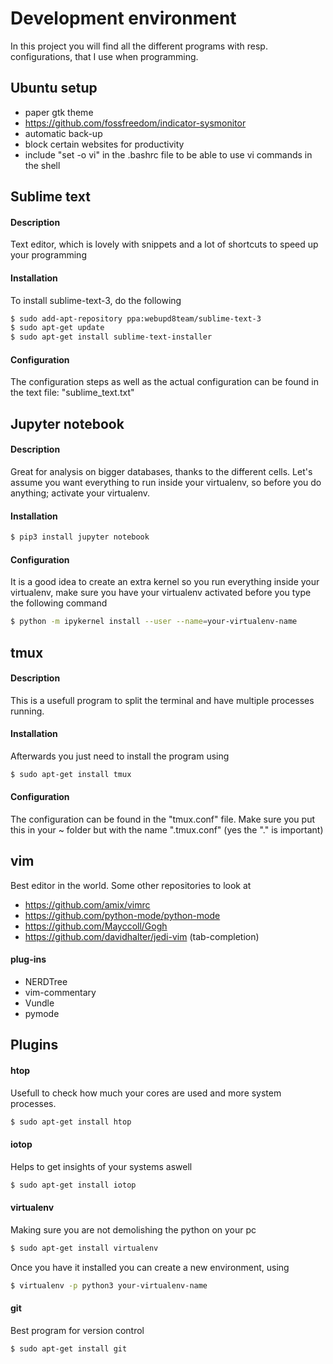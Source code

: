 # Development environment

In this project you will find all the different programs with resp. configurations, that I use
when programming.

## Ubuntu setup
* paper gtk theme
* https://github.com/fossfreedom/indicator-sysmonitor
* automatic back-up
* block certain websites for productivity
* include "set -o vi" in the .bashrc file to be able to use vi commands in the shell

## Sublime text
#### Description
Text editor, which is lovely with snippets and a lot of shortcuts to speed up your programming
#### Installation
To install sublime-text-3, do the following
```bash
$ sudo add-apt-repository ppa:webupd8team/sublime-text-3
$ sudo apt-get update
$ sudo apt-get install sublime-text-installer
```
#### Configuration
The configuration steps as well as the actual configuration can be found in the text file:
"sublime_text.txt"

## Jupyter notebook
#### Description
Great for analysis on bigger databases, thanks to the different cells. Let's assume you
want everything to run inside your virtualenv, so before you do anything; activate your
virtualenv.
#### Installation
```bash
$ pip3 install jupyter notebook
```
#### Configuration
It is a good idea to create an extra kernel so you run everything inside your virtualenv,
make sure you have your virtualenv activated before you type the following command
```bash
$ python -m ipykernel install --user --name=your-virtualenv-name
```

## tmux
#### Description
This is a usefull program to split the terminal and have multiple processes running. 
#### Installation
Afterwards you just need to install the program using
```bash
$ sudo apt-get install tmux
```
#### Configuration
The configuration can be found in the "tmux.conf" file. Make sure you put this in your ~ folder but with the name 
".tmux.conf" (yes the "." is important)

## vim
Best editor in the world. Some other repositories to look at 
* https://github.com/amix/vimrc
* https://github.com/python-mode/python-mode
* https://github.com/Mayccoll/Gogh
* https://github.com/davidhalter/jedi-vim     (tab-completion)

#### plug-ins
* NERDTree
* vim-commentary
* Vundle
* pymode

## Plugins
#### htop
Usefull to check how much your cores are used and more system processes.
```bash
$ sudo apt-get install htop
```
#### iotop
Helps to get insights of your systems aswell
```bash
$ sudo apt-get install iotop
```
#### virtualenv
Making sure you are not demolishing the python on your pc
```bash
$ sudo apt-get install virtualenv
```
Once you have it installed you can create a new environment, using
```bash
$ virtualenv -p python3 your-virtualenv-name
```
#### git
Best program for version control
```bash
$ sudo apt-get install git
```
